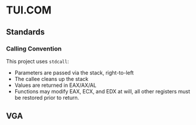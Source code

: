 # TUI.COM

## Standards

### Calling Convention

This project uses `stdcall`:

* Parameters are passed via the stack, right-to-left
* The callee cleans up the stack
* Values are returned in EAX/AX/AL
* Functions may modify EAX, ECX, and EDX at will, all other registers
  must be restored prior to return.

## VGA

